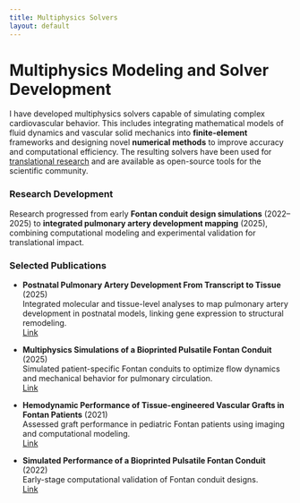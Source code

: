 ```yaml
---
title: Multiphysics Solvers
layout: default
---
```


# Multiphysics Modeling and Solver Development

I have developed multiphysics solvers capable of simulating complex cardiovascular behavior. This includes integrating mathematical models of fluid dynamics and vascular solid mechanics into **finite-element** frameworks and designing novel **numerical methods** to improve accuracy and computational efficiency. The resulting solvers have been used for [translational research](/research/translation) and are available as open-source tools for the scientific community.  

### Research Development
Research progressed from early **Fontan conduit design simulations** (2022–2025) to **integrated pulmonary artery development mapping** (2025), combining computational modeling and experimental validation for translational impact.

### Selected Publications

- **Postnatal Pulmonary Artery Development From Transcript to Tissue** (2025)  
  Integrated molecular and tissue-level analyses to map pulmonary artery development in postnatal models, linking gene expression to structural remodeling.  
  [Link](https://pmc.ncbi.nlm.nih.gov/articles/PMC12157632/)

- **Multiphysics Simulations of a Bioprinted Pulsatile Fontan Conduit** (2025)  
  Simulated patient-specific Fontan conduits to optimize flow dynamics and mechanical behavior for pulmonary circulation.  
  [Link](https://asmedigitalcollection.asme.org/biomechanical/article-abstract/147/7/071001/1214591)

- **Hemodynamic Performance of Tissue-engineered Vascular Grafts in Fontan Patients** (2021)  
  Assessed graft performance in pediatric Fontan patients using imaging and computational modeling.  
  [Link](https://www.nature.com/articles/s41536-021-00148-w)

- **Simulated Performance of a Bioprinted Pulsatile Fontan Conduit** (2022)  
  Early-stage computational validation of Fontan conduit designs.  
  [Link](https://meetings.aps.org/Meeting/DFD22/Session/S01.76)

